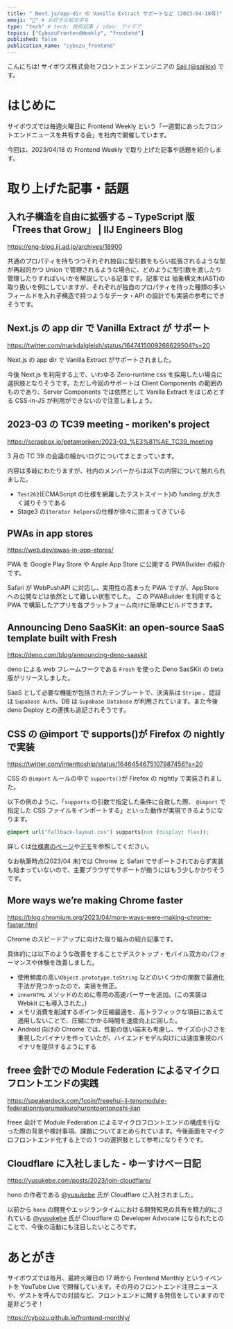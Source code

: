 ```yaml
---
title: " Next.js/app-dir の Vanilla Extract サポートなど (2023-04-18号)" # 目立ったニュースを選ぶ
emoji: "🔔" # お好きな絵文字を
type: "tech" # tech: 技術記事 / idea: アイデア
topics: ["CybozuFrontendWeekly", "frontend"]
published: false
publication_name: "cybozu_frontend"
---
```


こんにちは! サイボウズ株式会社フロントエンドエンジニアの [Saji (@sajikix)](https://twitter.com/sajikix) です。

# はじめに

サイボウズでは毎週火曜日に Frontend Weekly という「一週間にあったフロントエンドニュースを共有する会」を社内で開催しています。

今回は、2023/04/18 の Frontend Weekly で取り上げた記事や話題を紹介します。

# 取り上げた記事・話題

## 入れ子構造を自由に拡張する – TypeScript 版「Trees that Grow」 | IIJ Engineers Blog

https://eng-blog.iij.ad.jp/archives/18900

共通のプロパティを持ちつつそれぞれ独自に型引数をもらい拡張されるような型が再起的かつ Union で管理されるような場合に、どのように型引数を渡したり管理したりすればいいかを解説している記事です。記事では 抽象構文木(AST)の取り扱いを例にしていますが、それぞれが独自のプロパティを持った種類の多いフィールドを入れ子構造で持つようなデータ・API の設計でも実装の参考にできそうです。

## Next.js の app dir で Vanilla Extract が サポート

https://twitter.com/markdalgleish/status/1647415009268629504?s=20

Next.js の app dir で Vanilla Extract がサポートされました。

今後 Next.js を利用する上で、いわゆる Zero-runtime css を採用したい場合に選択肢となりそうです。ただし今回のサポートは Client Components の範囲のものであり、Server Components では依然として Vanilla Extract をはじめとする CSS-in-JS が利用ができないので注意しましょう。

## 2023-03 の TC39 meeting - moriken's project

https://scrapbox.io/petamoriken/2023-03_%E3%81%AE_TC39_meeting

3 月の TC 39 の会議の細かいログについてまとまっています。

内容は多岐にわたりますが、社内のメンバーからは以下の内容について触れられました。

- `Test262`(ECMAScript の仕様を網羅したテストスイート)の funding が大きく減りそうである
- Stage3 の`Iterator helpers`の仕様が徐々に固まってきている

## PWAs in app stores

https://web.dev/pwas-in-app-stores/

PWA を Google Play Store や Apple App Store に公開する PWABuilder の紹介です。

Safari が WebPushAPI に対応し、実用性の高まった PWA ですが、AppStore への公開などは依然として難しい状態でした。
この PWABuilder を利用すると PWA で構築したアプリを各プラットフォーム向けに簡単にビルドできます。

## Announcing Deno SaaSKit: an open-source SaaS template built with Fresh

https://deno.com/blog/announcing-deno-saaskit

deno による web フレームワークである `Fresh` を使った Deno SasSKit の beta 版がリリースしました。

SaaS として必要な機能が包括されたテンプレートで、決済系は `Stripe` 、認証は `Supabase Auth`、DB は `Supabase Database` が利用されています。また今後 deno Deploy との連携も追記されそうです。

## CSS の @import で supports()が Firefox の nightly で実装

https://twitter.com/intenttoship/status/1646454675107987456?s=20

CSS の `@import` ルールの中で `supports()`が Firefox の nightly で実装されました。

以下の例のように、「`supports` の引数で指定した条件に合致した際、 `@import` で指定した CSS ファイルをインポートする」といった動作が実現できるようになります。

```css
@import url("fallback-layout.css") supports(not (display: flex));
```

詳しくは[仕様書のページ](https://drafts.csswg.org/css-cascade-4/#example-c6c2c0ee)や[デモ](https://t.co/C68S2MRaK4)を参照してください。

なお執筆時点(2023/04 末)では Chrome と Safari でサポートされておらず実装も始まっていないので、主要ブラウザでサポートが揃うにはもう少しかかりそうです。

## More ways we’re making Chrome faster

https://blog.chromium.org/2023/04/more-ways-were-making-chrome-faster.html

Chrome のスピードアップに向けた取り組みの紹介記事です。

具体的には以下のような改善をすることでデスクトップ・モバイル双方のパフォーマンスや体験を改善しました。

- 使用頻度の高い`Object.prototype.toString` などのいくつかの関数で最適化手法が見つかったので、実装を修正。
- `innerHTML` メソッドのために専用の高速パーサーを追加。(この実装は Webkit にも導入された。)
- メモリ消費を削減するポインタ圧縮最適を、高トラフィックな項目にあえて適用しないことで、圧縮にかかる時間を速度向上に回した。
- Android 向けの Chrome では、性能の低い端末も考慮し、サイズの小ささを重視したバイナリを作っていたが、ハイエンドモデル向けには速度重視のバイナリを提供するようにする

## freee 会計での Module Federation によるマイクロフロントエンドの実践

https://speakerdeck.com/1coin/freeehui-ji-tenomodule-federationniyorumaikurohurontoentonoshi-jian

freee 会計で Module Federation によるマイクロフロントエンドの構成を行なった際の背景や検討事項、課題についてまとめられています。今後画面をマイクロフロントエンド化する上での 1 つの選択肢として参考になりそうです。

## Cloudflare に入社しました - ゆーすけべー日記

https://yusukebe.com/posts/2023/join-cloudflare/

hono の作者である [@yusukebe](https://twitter.com/yusukebe) 氏が Cloudflare に入社されました。

以前から `hono` の開発やエッジランタイムにおける開発知見の共有を精力的にされている [@yusukebe](https://twitter.com/yusukebe) 氏が Cloudflare の Developer Advocate になられたとのことで、今後の活動にも注目したいところです。

# あとがき

サイボウズでは毎月、最終火曜日の 17 時から Frontend Monthly というイベントを YouTube Live で開催しています。その月のフロントエンド注目ニュースや、ゲストを呼んでの対談など、フロントエンドに関する発信をしていますので是非どうぞ！

https://cybozu.github.io/frontend-monthly/
